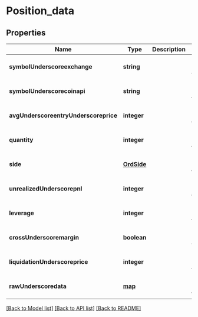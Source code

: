 # Position_data

## Properties
Name | Type | Description | Notes
------------ | ------------- | ------------- | -------------
**symbolUnderscoreexchange** | **string** |  | [optional] [default to null]
**symbolUnderscorecoinapi** | **string** |  | [optional] [default to null]
**avgUnderscoreentryUnderscoreprice** | **integer** |  | [optional] [default to null]
**quantity** | **integer** |  | [optional] [default to null]
**side** | [**OrdSide**](OrdSide.md) |  | [optional] [default to null]
**unrealizedUnderscorepnl** | **integer** |  | [optional] [default to null]
**leverage** | **integer** |  | [optional] [default to null]
**crossUnderscoremargin** | **boolean** |  | [optional] [default to null]
**liquidationUnderscoreprice** | **integer** |  | [optional] [default to null]
**rawUnderscoredata** | [**map**](.md) |  | [optional] [default to null]

[[Back to Model list]](../README.md#documentation-for-models) [[Back to API list]](../README.md#documentation-for-api-endpoints) [[Back to README]](../README.md)


